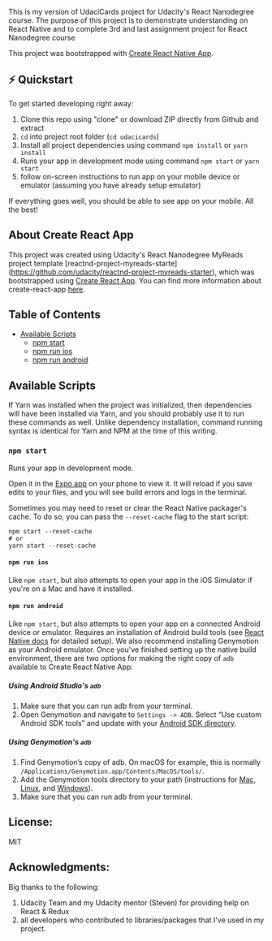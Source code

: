 
This is my version of UdaciCards project for Udacity's React Nanodegree course. The purpose of this project is to demonstrate understanding on React Native and to complete 3rd and last assignment project for React Nanodegree course

This project was bootstrapped with [Create React Native App](https://github.com/react-community/create-react-native-app).

## :zap: Quickstart

To get started developing right away:

1. Clone this repo using "clone" or download ZIP directly from Github and extract
2. `cd` into project root folder (`cd udacicards`)
3. Install all project dependencies using command `npm install` or `yarn install`
4. Runs your app in development mode using command `npm start` or `yarn start`
5. follow on-screen instructions to run app on your mobile device or emulator (assuming you have already setup emulator)

If everything goes well, you should be able to see app on your mobile. All the best!

## About Create React App

This project was created using Udacity's React Nanodegree MyReads project template [reactnd-project-myreads-starte] (https://github.com/udacity/reactnd-project-myreads-starter), which was bootstrapped using [Create React App](https://github.com/facebookincubator/create-react-app). You can find more information about create-react-app [here](https://github.com/facebookincubator/create-react-app/blob/master/packages/react-scripts/template/README.md).

## Table of Contents

* [Available Scripts](#available-scripts)
  * [npm start](#npm-start)
  * [npm run ios](#npm-run-ios)
  * [npm run android](#npm-run-android)


## Available Scripts

If Yarn was installed when the project was initialized, then dependencies will have been installed via Yarn, and you should probably use it to run these commands as well. Unlike dependency installation, command running syntax is identical for Yarn and NPM at the time of this writing.

### `npm start`

Runs your app in development mode.

Open it in the [Expo app](https://expo.io) on your phone to view it. It will reload if you save edits to your files, and you will see build errors and logs in the terminal.

Sometimes you may need to reset or clear the React Native packager's cache. To do so, you can pass the `--reset-cache` flag to the start script:

```
npm start --reset-cache
# or
yarn start --reset-cache
```

#### `npm run ios`

Like `npm start`, but also attempts to open your app in the iOS Simulator if you're on a Mac and have it installed.

#### `npm run android`

Like `npm start`, but also attempts to open your app on a connected Android device or emulator. Requires an installation of Android build tools (see [React Native docs](https://facebook.github.io/react-native/docs/getting-started.html) for detailed setup). We also recommend installing Genymotion as your Android emulator. Once you've finished setting up the native build environment, there are two options for making the right copy of `adb` available to Create React Native App:

##### Using Android Studio's `adb`

1. Make sure that you can run adb from your terminal.
2. Open Genymotion and navigate to `Settings -> ADB`. Select “Use custom Android SDK tools” and update with your [Android SDK directory](https://stackoverflow.com/questions/25176594/android-sdk-location).

##### Using Genymotion's `adb`

1. Find Genymotion’s copy of adb. On macOS for example, this is normally `/Applications/Genymotion.app/Contents/MacOS/tools/`.
2. Add the Genymotion tools directory to your path (instructions for [Mac](http://osxdaily.com/2014/08/14/add-new-path-to-path-command-line/), [Linux](http://www.computerhope.com/issues/ch001647.htm), and [Windows](https://www.howtogeek.com/118594/how-to-edit-your-system-path-for-easy-command-line-access/)).
3. Make sure that you can run adb from your terminal.

## License:

MIT

## Acknowledgments:

Big thanks to the following:

1.  Udacity Team and my Udacity mentor (Steven) for providing help on React & Redux
2.  all developers who contributed to libraries/packages that I've used in my project.